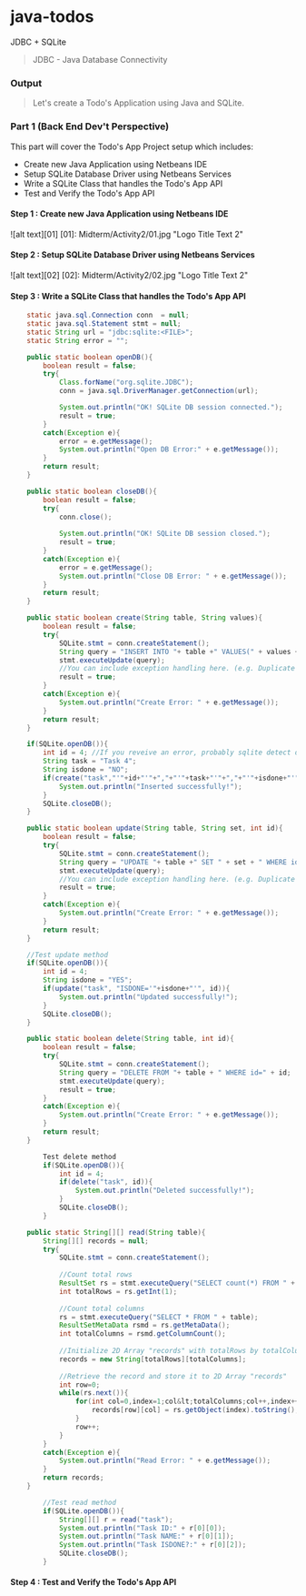 # java-todos
JDBC + SQLite

> JDBC - Java Database Connectivity

### Output
> Let's create a Todo's Application using Java and SQLite.


### Part 1 (Back End Dev't Perspective)
This part will cover the Todo's App Project setup which includes:

* Create new Java Application using Netbeans IDE
* Setup SQLite Database Driver using Netbeans Services
* Write a SQLite Class that handles the Todo's App API
* Test and Verify the Todo's App API

#### Step 1 : Create new Java Application using Netbeans IDE
![alt text][01]
[01]: Midterm/Activity2/01.jpg "Logo Title Text 2"

#### Step 2 : Setup SQLite Database Driver using Netbeans Services
![alt text][02]
[02]: Midterm/Activity2/02.jpg "Logo Title Text 2"

#### Step 3 : Write a SQLite Class that handles the Todo's App API
```java
    static java.sql.Connection conn  = null;
    static java.sql.Statement stmt = null;
    static String url = "jdbc:sqlite:<FILE>";
    static String error = "";
```

```java
    public static boolean openDB(){
        boolean result = false;
        try{
            Class.forName("org.sqlite.JDBC");
            conn = java.sql.DriverManager.getConnection(url);

            System.out.println("OK! SQLite DB session connected.");
            result = true;
        }
        catch(Exception e){
            error = e.getMessage();
            System.out.println("Open DB Error:" + e.getMessage());
        } 
        return result;
    }
```

```java
    public static boolean closeDB(){
        boolean result = false;
        try{
            conn.close();
            
            System.out.println("OK! SQLite DB session closed.");
            result = true;
        }
        catch(Exception e){
            error = e.getMessage();
            System.out.println("Close DB Error: " + e.getMessage());
        }
        return result;
    } 
```

```java
    public static boolean create(String table, String values){
        boolean result = false;
        try{
            SQLite.stmt = conn.createStatement();
            String query = "INSERT INTO "+ table +" VALUES(" + values + ")";
            stmt.executeUpdate(query);
            //You can include exception handling here. (e.g. Duplicate Data, etc.)
            result = true;
        }
        catch(Exception e){
            System.out.println("Create Error: " + e.getMessage());
        }
        return result;
    }
```

```java
    if(SQLite.openDB()){
        int id = 4; //If you reveive an error, probably sqlite detect duplicate ID value.
        String task = "Task 4";
        String isdone = "NO";
        if(create("task","'"+id+"'"+","+"'"+task+"'"+","+"'"+isdone+"'")){
            System.out.println("Inserted successfully!");
        }
        SQLite.closeDB();
    }   
```

```java
    public static boolean update(String table, String set, int id){
        boolean result = false;
        try{
            SQLite.stmt = conn.createStatement();
            String query = "UPDATE "+ table +" SET " + set + " WHERE id=" + id;
            stmt.executeUpdate(query);
            //You can include exception handling here. (e.g. Duplicate Data, etc.)
            result = true;
        }
        catch(Exception e){
            System.out.println("Create Error: " + e.getMessage());
        }
        return result;
    }
```

```java
    //Test update method
    if(SQLite.openDB()){
        int id = 4;
        String isdone = "YES";
        if(update("task", "ISDONE='"+isdone+"'", id)){
            System.out.println("Updated successfully!");
        }
        SQLite.closeDB();
    } 
```

```java
    public static boolean delete(String table, int id){
        boolean result = false;
        try{
            SQLite.stmt = conn.createStatement();
            String query = "DELETE FROM "+ table + " WHERE id=" + id;
            stmt.executeUpdate(query);
            result = true;
        }
        catch(Exception e){
            System.out.println("Create Error: " + e.getMessage());
        }
        return result;
    } 
```

```java
        Test delete method
        if(SQLite.openDB()){
            int id = 4;
            if(delete("task", id)){
                System.out.println("Deleted successfully!");
            }
            SQLite.closeDB();
        } 
```

```java
    public static String[][] read(String table){
        String[][] records = null;
        try{
            SQLite.stmt = conn.createStatement();
            
            //Count total rows
            ResultSet rs = stmt.executeQuery("SELECT count(*) FROM " + table);
            int totalRows = rs.getInt(1);
            
            //Count total columns
            rs = stmt.executeQuery("SELECT * FROM " + table);
            ResultSetMetaData rsmd = rs.getMetaData();
            int totalColumns = rsmd.getColumnCount();
            
            //Initialize 2D Array "records" with totalRows by totalColumns
            records = new String[totalRows][totalColumns];
            
            //Retrieve the record and store it to 2D Array "records"
            int row=0;
            while(rs.next()){                
                for(int col=0,index=1;col&lt;totalColumns;col++,index++){
                    records[row][col] = rs.getObject(index).toString();
                }
                row++;
            }            
        }
        catch(Exception e){
            System.out.println("Read Error: " + e.getMessage());
        }
        return records;
    }
```

```java
        //Test read method
        if(SQLite.openDB()){
            String[][] r = read("task");
            System.out.println("Task ID:" + r[0][0]);
            System.out.println("Task NAME:" + r[0][1]);
            System.out.println("Task ISDONE?:" + r[0][2]);
            SQLite.closeDB();
        }
```

#### Step 4 : Test and Verify the Todo's App API
